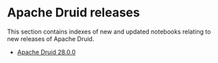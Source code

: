 # Apache Druid releases

This section contains indexes of new and updated notebooks relating to new releases of Apache Druid.

* [Apache Druid 28.0.0](druid-28.md)

